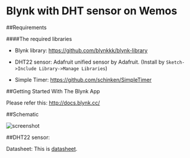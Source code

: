 # Blynk with DHT sensor on Wemos

##Requirements

####The required libraries
* Blynk library: https://github.com/blynkkk/blynk-library

* DHT22 sensor: Adafruit unified sensor by Adafruit. (Install by ```Sketch->Include Library->Manage Libraries```)

* Simple Timer: https://github.com/schinken/SimpleTimer

##Getting Started With The Blynk App

Please refer this: http://docs.blynk.cc/

##Schematic

![screenshot](./../img/dht_wemos.png)

##DHT22 sensor:

Datasheet:
This is [datasheet](https://cdn-shop.adafruit.com/datasheets/DHT22.pdf "DHT22 Sensor").
